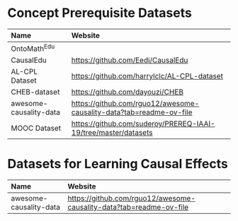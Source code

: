 # Concept Prerequisite Datasets
| Name | Website |
| :----- | :---- |
| OntoMath$^\text{Edu}$ |  |
| CausalEdu | https://github.com/Eedi/CausalEdu |
| AL-CPL Dataset | https://github.com/harrylclc/AL-CPL-dataset|
| CHEB-dataset | https://github.com/dayouzi/CHEB |
| awesome-causality-data | https://github.com/rguo12/awesome-causality-data?tab=readme-ov-file |
| MOOC Dataset | https://github.com/suderoy/PREREQ-IAAI-19/tree/master/datasets |


# Datasets for Learning Causal Effects
| Name | Website |
| :----- | :---- |
| awesome-causality-data | https://github.com/rguo12/awesome-causality-data?tab=readme-ov-file |

